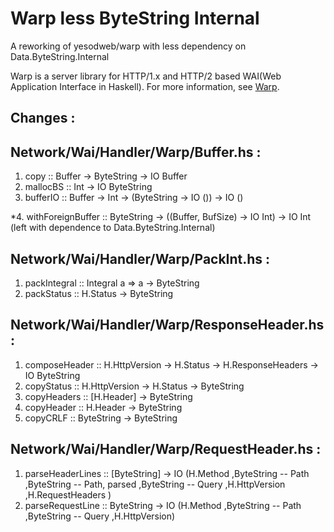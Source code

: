 # Warp less ByteString Internal

A reworking of yesodweb/warp with less dependency on Data.ByteString.Internal

Warp is a server library for HTTP/1.x and HTTP/2 based WAI(Web Application Interface in Haskell). For more information, see [Warp](http://www.aosabook.org/en/posa/warp.html).

Changes :
--------------

Network/Wai/Handler/Warp/Buffer.hs :
-------------------------------------

1. copy :: Buffer -> ByteString -> IO Buffer
2. mallocBS :: Int -> IO ByteString
3. bufferIO :: Buffer -> Int -> (ByteString -> IO ()) -> IO ()

*4. withForeignBuffer :: ByteString -> ((Buffer, BufSize) -> IO Int) -> IO Int
   (left with dependence to Data.ByteString.Internal)

Network/Wai/Handler/Warp/PackInt.hs :
-------------------------------------

1. packIntegral :: Integral a => a -> ByteString
2. packStatus :: H.Status -> ByteString

Network/Wai/Handler/Warp/ResponseHeader.hs :
--------------------------------------------

1. composeHeader :: H.HttpVersion -> H.Status -> H.ResponseHeaders -> IO ByteString
2. copyStatus :: H.HttpVersion -> H.Status -> ByteString
3. copyHeaders :: [H.Header] -> ByteString
4. copyHeader :: H.Header -> ByteString
5. copyCRLF :: ByteString -> ByteString

Network/Wai/Handler/Warp/RequestHeader.hs :
-------------------------------------------

1. parseHeaderLines :: [ByteString]
                 -> IO (H.Method
                       ,ByteString  --  Path
                       ,ByteString  --  Path, parsed
                       ,ByteString  --  Query
                       ,H.HttpVersion
                       ,H.RequestHeaders
                       )
2. parseRequestLine :: ByteString
                  -> IO (H.Method
                        ,ByteString -- Path
                        ,ByteString -- Query
                        ,H.HttpVersion)
